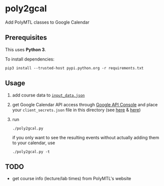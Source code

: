 # poly2gcal

Add PolyMTL classes to Google Calendar

## Prerequisites

This uses **Python 3**.

To install dependencies:
```
pip3 install --trusted-host pypi.python.org -r requirements.txt
```

## Usage

1. add course data to [`input_data.json`](./input_data.json)

2. get Google Calendar API access through [Google API Console](https://console.developers.google.com/) and place your `client_secrets.json` file in this directory (see [here](https://developers.google.com/api-client-library/python/guide/aaa_oauth#acquiring--client-ids-and-secrets) & [here](https://developers.google.com/api-client-library/python/guide/aaa_client_secrets))

3. run
   ```
   ./poly2gcal.py
   ```
   if you only want to see the resulting events without actually adding them to your calendar, use
   ```
   ./poly2gcal.py -t
   ```

## TODO

* get course info (lecture/lab times) from PolyMTL's website
